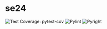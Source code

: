 # se24
![Test Coverage: pytest-cov](https://img.shields.io/badge/coverage-100%25-green)
![Pylint](https://img.shields.io/badge/pylint-6.15-red)
![Pyright](https://img.shields.io/badge/pyright-null-green)
<!-- ## Status Badges

![Python Tests](https://github.com/se24ncsu/se24/actions/workflows/python-workflow.yml/badge.svg?event=push)

[![codecov](https://codecov.io/gh/se24ncsu/se24_hw2/branch/main/graph/badge.svg)](https://codecov.io/gh/se24ncsu/se24_hw2)
![pylint](https://img.shields.io/badge/pylint-${Pylint_Score}-blue)
![pyright](https://img.shields.io/badge/pyright-${Pyright_Status}-brightgreen)


![Linting: pylint](https://github.com/se24ncsu/se24/actions/workflows/pylint.yml/badge.svg)
![Type Checking: pyright](https://github.com/se24ncsu/se24/actions/workflows/pyright.yml/badge.svg)
![Code Formatting: autopep8](https://github.com/se24ncsu/se24/actions/workflows/autopep8.yml/badge.svg)
![Test Coverage: pytest-cov](https://img.shields.io/badge/coverage-100%25-green)

## Badges

![Static Badge](https://img.shields.io/badge/language-python-blue)
![Static Badge](https://img.shields.io/badge/license-MIT-purple)
![Static Badge](https://img.shields.io/badge/platform-linux-orange)

